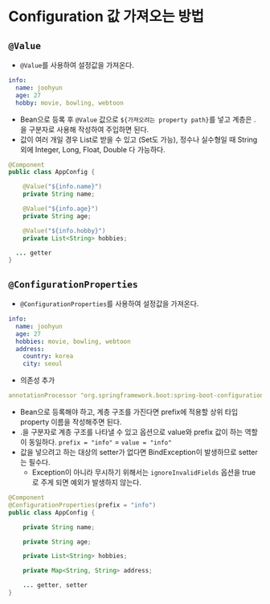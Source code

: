 # Configuration 값 가져오는 방법

## `@Value`

- `@Value`를 사용하여 설정값을 가져온다.

```yml
info:
  name: joohyun
  age: 27
  hobby: movie, bowling, webtoon
```

- Bean으로 등록 후 `@Value` 값으로 `${가져오려는 property path}`를 넣고 계층은 .을 구분자로 사용해 작성하여 주입하면 된다.
- 값이 여러 개일 경우 List로 받을 수 있고 (Set도 가능), 정수나 실수형일 때 String 외에 Integer, Long, Float, Double 다 가능하다.

```java
@Component
public class AppConfig {

	@Value("${info.name}")
	private String name;

	@Value("${info.age}")
	private String age;

	@Value("${info.hobby}")
	private List<String> hobbies;

  ... getter
}
```

## `@ConfigurationProperties`

- `@ConfigurationProperties`를 사용하여 설정값을 가져온다.

```yml
info:
  name: joohyun
  age: 27
  hobbies: movie, bowling, webtoon
  address:
    country: korea
    city: seoul
```

- 의존성 추가

```yml
annotationProcessor "org.springframework.boot:spring-boot-configuration-processor"
```

- Bean으로 등록해야 하고, 계층 구조를 가진다면 prefix에 적용할 상위 타입 property 이름을 작성해주면 된다.
- .을 구분자로 계층 구조를 나타낼 수 있고 옵션으로 value와 prefix 값이 하는 역할이 동일하다. `prefix = "info"` = `value = "info"`
- 값을 넣으려고 하는 대상의 setter가 없다면 BindException이 발생하므로 setter는 필수다.
	- Exception이 아니라 무시하기 위해서는 `ignoreInvalidFields` 옵션을 true로 주게 되면 예외가 발생하지 않는다.

```java
@Component
@ConfigurationProperties(prefix = "info")
public class AppConfig {

	private String name;

	private String age;

	private List<String> hobbies;

	private Map<String, String> address;

	... getter, setter
}
```